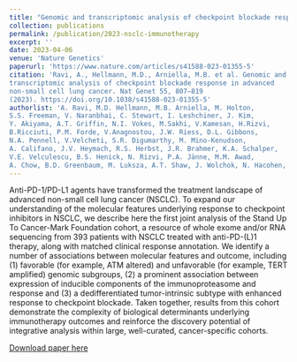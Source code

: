 ```yaml
---
title: "Genomic and transcriptomic analysis of checkpoint blockade response in advanced non-small cell lung cancer"
collection: publications
permalink: /publication/2023-nsclc-immunotherapy
excerpt: ''
date: 2023-04-06
venue: 'Nature Genetics'
paperurl: 'https://www.nature.com/articles/s41588-023-01355-5'
citation: 'Ravi, A., Hellmann, M.D., Arniella, M.B. et al. Genomic and
transcriptomic analysis of checkpoint blockade response in advanced
non-small cell lung cancer. Nat Genet 55, 807–819
(2023). https://doi.org/10.1038/s41588-023-01355-5'
authorlist: 'A. Ravi, M.D. Hellmann, M.B. Arniella, M. Holton,
S.S. Freeman, V. Naranbhai, C. Stewart, I. Leshchiner, J. Kim,
Y. Akiyama, A.T. Griffin, N.I. Vokes, M.Sakhi, V.Kamesan, H.Rizvi,
B.Ricciuti, P.M. Forde, V.Anagnostou, J.W. Riess, D.L. Gibbons,
N.A. Pennell, V.Velcheti, S.R. Digumarthy, M. Mino-Kenudson,
A. Califano, J.V. Heymach, R.S. Herbst, J.R. Brahmer, K.A. Schalper,
V.E. Velculescu, B.S. Henick, N. Rizvi, P.A. Jänne, M.M. Awad,
A. Chow, B.D. Greenbaum, M. Luksza, A.T. Shaw, J. Wolchok, N. Hacohen, G. Getz, J.F. Gainor'
---
```

Anti-PD-1/PD-L1 agents have transformed the treatment landscape of advanced non-small cell lung cancer (NSCLC). To expand our understanding of the molecular features underlying response to checkpoint inhibitors in NSCLC, we describe here the first joint analysis of the Stand Up To Cancer-Mark Foundation cohort, a resource of whole exome and/or RNA sequencing from 393 patients with NSCLC treated with anti-PD-(L)1 therapy, along with matched clinical response annotation. We identify a number of associations between molecular features and outcome, including (1) favorable (for example, ATM altered) and unfavorable (for example, TERT amplified) genomic subgroups, (2) a prominent association between expression of inducible components of the immunoproteasome and response and (3) a dedifferentiated tumor-intrinsic subtype with enhanced response to checkpoint blockade. Taken together, results from this cohort demonstrate the complexity of biological determinants underlying immunotherapy outcomes and reinforce the discovery potential of integrative analysis within large, well-curated, cancer-specific cohorts.

[Download paper here](http://academicpages.github.io/files/publications/s41588-023-01355-5.pdf)
